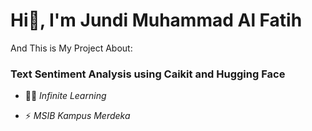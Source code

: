 <h1>Hi👋, I'm Jundi Muhammad Al Fatih</h1>

And This is My Project About:

<h3>Text Sentiment Analysis using Caikit and Hugging Face</h3>

- 👨‍💻 *Infinite Learning*

- ⚡ *MSIB Kampus Merdeka*

